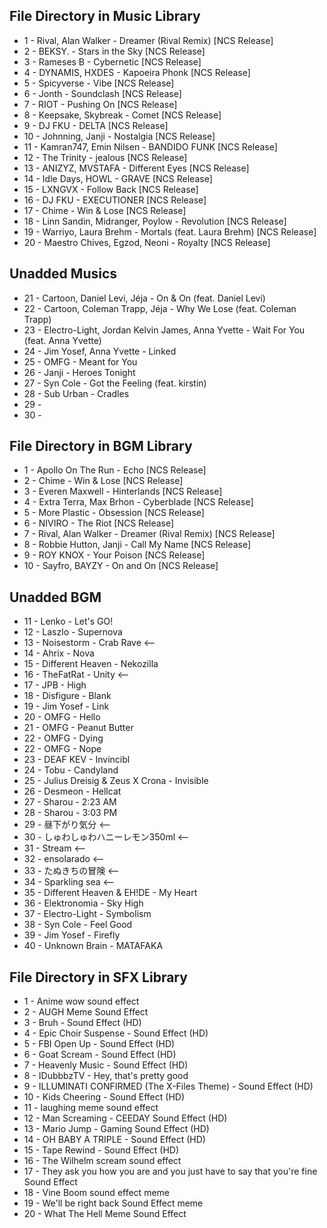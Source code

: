 ## **File Directory in Music Library**
- 1 - Rival, Alan Walker - Dreamer (Rival Remix) [NCS Release]
- 2 - BEKSY. - Stars in the Sky [NCS Release]
- 3 - Rameses B - Cybernetic [NCS Release]
- 4 - DYNAMIS, HXDES - Kapoeira Phonk [NCS Release]
- 5 - Spicyverse - Vibe [NCS Release]
- 6 - Jonth - Soundclash [NCS Release]
- 7 - RIOT - Pushing On [NCS Release] 
- 8 - Keepsake, Skybreak - Comet [NCS Release]
- 9 - DJ FKU - DELTA [NCS Release]
- 10 - Johnning, Janji - Nostalgia [NCS Release]
- 11 - Kamran747, Emin Nilsen - BANDIDO FUNK [NCS Release]
- 12 - The Trinity - jealous [NCS Release]
- 13 - ANIZYZ, MVSTAFA - Different Eyes [NCS Release]
- 14 - Idle Days, HOWL - GRAVE [NCS Release]
- 15 - LXNGVX - Follow Back [NCS Release]
- 16 - DJ FKU - EXECUTIONER [NCS Release]
- 17 - Chime - Win & Lose [NCS Release]
- 18 - Linn Sandin, Midranger, Poylow - Revolution [NCS Release]
- 19 - Warriyo, Laura Brehm - Mortals (feat. Laura Brehm) [NCS Release]
- 20 - Maestro Chives, Egzod, Neoni - Royalty [NCS Release]

## **Unadded Musics**
- 21 - Cartoon, Daniel Levi, Jéja - On & On (feat. Daniel Levi)
- 22 - Cartoon, Coleman Trapp, Jéja - Why We Lose (feat. Coleman Trapp)
- 23 - Electro-Light, Jordan Kelvin James, Anna Yvette - Wait For You (feat. Anna Yvette)
- 24 - Jim Yosef, Anna Yvette - Linked
- 25 - OMFG - Meant for You
- 26 - Janji - Heroes Tonight
- 27 - Syn Cole - Got the Feeling (feat. kirstin)
- 28 - Sub Urban - Cradles
- 29 - 
- 30 - 


## **File Directory in BGM Library**
- 1 - Apollo On The Run - Echo [NCS Release]
- 2 - Chime - Win & Lose [NCS Release]
- 3 - Everen Maxwell - Hinterlands [NCS Release]
- 4 - Extra Terra, Max Brhon - Cyberblade [NCS Release]
- 5 - More Plastic - Obsession [NCS Release]
- 6 - NIVIRO - The Riot [NCS Release]
- 7 - Rival, Alan Walker - Dreamer (Rival Remix) [NCS Release]
- 8 - Robbie Hutton, Janji - Call My Name [NCS Release]
- 9 - ROY KNOX - Your Poison [NCS Release]
- 10 - Sayfro, BAYZY - On and On [NCS Release]

## **Unadded BGM**
- 11 - Lenko - Let's GO!
- 12 - Laszlo - Supernova
- 13 - Noisestorm - Crab Rave <--
- 14 - Ahrix - Nova
- 15 - Different Heaven - Nekozilla
- 16 - TheFatRat - Unity <--
- 17 - JPB - High
- 18 - Disfigure - Blank
- 19 - Jim Yosef - Link
- 20 - OMFG - Hello
- 21 - OMFG - Peanut Butter
- 22 - OMFG - Dying
- 22 - OMFG - Nope
- 23 - DEAF KEV - Invincibl
- 24 - Tobu - Candyland
- 25 - Julius Dreisig & Zeus X Crona - Invisible
- 26 - Desmeon - Hellcat
- 27 - Sharou - 2:23 AM 
- 28 - Sharou - 3:03 PM
- 29 - 昼下がり気分 <--
- 30 - しゅわしゅわハニーレモン350ml <--
- 31 - Stream <--
- 32 - ensolarado <--
- 33 - たぬきちの冒険 <--
- 34 - Sparkling sea <--
- 35 - Different Heaven & EH!DE - My Heart
- 36 - Elektronomia - Sky High
- 37 - Electro-Light - Symbolism
- 38 - Syn Cole - Feel Good
- 39 - Jim Yosef - Firefly
- 40 - Unknown Brain - MATAFAKA

## **File Directory in SFX Library**
- 1 - Anime wow sound effect
- 2 - AUGH Meme Sound Effect
- 3 - Bruh - Sound Effect (HD)
- 4 - Epic Choir Suspense - Sound Effect (HD)
- 5 - FBI Open Up - Sound Effect (HD)
- 6 - Goat Scream - Sound Effect (HD)
- 7 - Heavenly Music - Sound Effect (HD)
- 8 - IDubbbzTV - Hey, that's pretty good
- 9 - ILLUMINATI CONFIRMED (The X-Files Theme) - Sound Effect (HD)
- 10 - Kids Cheering - Sound Effect (HD)
- 11 - laughing meme sound effect
- 12 - Man Screaming - CEEDAY Sound Effect (HD)
- 13 - Mario Jump - Gaming Sound Effect (HD)
- 14 - OH BABY A TRIPLE - Sound Effect (HD)
- 15 - Tape Rewind - Sound Effect (HD)
- 16 - The Wilhelm scream sound effect
- 17 - They ask you how you are and you just have to say that you're fine Sound Effect
- 18 - Vine Boom sound effect meme
- 19 - We'll be right back Sound Effect meme
- 20 - What The Hell Meme Sound Effect
